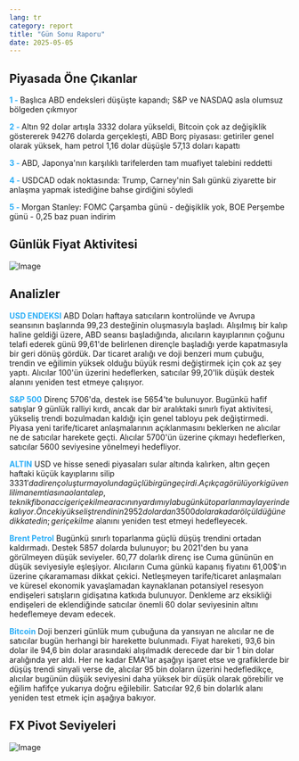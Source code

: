 ```yaml
---
lang: tr
category: report
title: "Gün Sonu Raporu"
date: 2025-05-05
---
```



<h2>Piyasada Öne Çıkanlar</h2>
<strong style="color: #2caef7;">1 - </strong> Başlıca ABD endeksleri düşüşte kapandı; S&P ve NASDAQ asla olumsuz bölgeden çıkmıyor

<strong style="color: #2caef7;">2 - </strong> Altın 92 dolar artışla 3332 dolara yükseldi, Bitcoin çok az değişiklik göstererek 94276 dolarda gerçekleşti, ABD Borç piyasası: getiriler genel olarak yüksek, ham petrol 1,16 dolar düşüşle 57,13 doları kapattı

<strong style="color: #2caef7;">3 - </strong> ABD, Japonya'nın karşılıklı tarifelerden tam muafiyet talebini reddetti

<strong style="color: #2caef7;">4 - </strong> USDCAD odak noktasında: Trump, Carney'nin Salı günkü ziyarette bir anlaşma yapmak istediğine bahse girdiğini söyledi

<strong style="color: #2caef7;">5 - </strong> Morgan Stanley: FOMC Çarşamba günü - değişiklik yok, BOE Perşembe günü - 0,25 baz puan indirim



<h2>Günlük Fiyat Aktivitesi</h2>
<img src="https://markleighedu.github.io/img/May-2025/05-May-2025/price.jpg" alt="Image"/>

<h2>Analizler</h2>
<strong style="color: #2caef7;">USD ENDEKSI</strong> ABD Doları haftaya satıcıların kontrolünde ve Avrupa seansının başlarında 99,23 desteğinin oluşmasıyla başladı. Alışılmış bir kalıp haline geldiği üzere, ABD seansı başladığında, alıcıların kayıplarının çoğunu telafi ederek günü 99,61'de belirlenen dirençle başladığı yerde kapatmasıyla bir geri dönüş gördük. Dar ticaret aralığı ve doji benzeri mum çubuğu, trendin ve eğilimin yüksek olduğu büyük resmi değiştirmek için çok az şey yaptı. Alıcılar 100'ün üzerini hedeflerken, satıcılar 99,20'lik düşük destek alanını yeniden test etmeye çalışıyor.

<strong style="color: #2caef7;">S&P 500</strong> Direnç 5706'da, destek ise 5654'te bulunuyor. Bugünkü hafif satışlar 9 günlük ralliyi kırdı, ancak dar bir aralıktaki sınırlı fiyat aktivitesi, yükseliş trendi bozulmadan kaldığı için genel tabloyu pek değiştirmedi. Piyasa yeni tarife/ticaret anlaşmalarının açıklanmasını beklerken ne alıcılar ne de satıcılar harekete geçti. Alıcılar 5700'ün üzerine çıkmayı hedeflerken, satıcılar 5600 seviyesine yönelmeyi hedefliyor.

<strong style="color: #2caef7;">ALTIN</strong> USD ve hisse senedi piyasaları sular altında kalırken, altın geçen haftaki küçük kayıplarını silip 3331$'da direnç oluşturma yolunda güçlü bir gün geçirdi. Açıkça görülüyor ki güvenli liman emtiasına olan talep, teknik fibonacci geri çekilme aracının yardımıyla bugünkü toparlanmayla yerinde kalıyor. Önceki yükseliş trendinin 2952 dolardan 3500 dolara kadar ölçüldüğüne dikkat edin; geri çekilme %50 seviyesinde (3226 dolar) tutuldu ve bu da alıcıların yükseliş eğilimini yeniden öne sürmeleri için bir zemin ve sıçrama tahtası sağladı. Alıcılar daha yükseği hedeflemeye devam ederken, satıcılar 3220$ alanını yeniden test etmeyi hedefleyecek. 

<strong style="color: #2caef7;">Brent Petrol</strong> Bugünkü sınırlı toparlanma güçlü düşüş trendini ortadan kaldırmadı. Destek 5857 dolarda bulunuyor; bu 2021'den bu yana görülmeyen düşük seviyeler. 60,77 dolarlık direnç ise Cuma gününün en düşük seviyesiyle eşleşiyor. Alıcıların Cuma günkü kapanış fiyatını 61,00$'ın üzerine çıkaramaması dikkat çekici. Netleşmeyen tarife/ticaret anlaşmaları ve küresel ekonomik yavaşlamadan kaynaklanan potansiyel resesyon endişeleri satışların gidişatına katkıda bulunuyor. Denkleme arz eksikliği endişeleri de eklendiğinde satıcılar önemli 60 dolar seviyesinin altını hedeflemeye devam edecek. 

<strong style="color: #2caef7;">Bitcoin</strong> Doji benzeri günlük mum çubuğuna da yansıyan ne alıcılar ne de satıcılar bugün herhangi bir harekette bulunmadı. Fiyat hareketi, 93,6 bin dolar ile 94,6 bin dolar arasındaki alışılmadık derecede dar bir 1 bin dolar aralığında yer aldı. Her ne kadar EMA'lar aşağıyı işaret etse ve grafiklerde bir düşüş trendi sinyali verse de, alıcılar 95 bin doların üzerini hedefledikçe, alıcılar bugünün düşük seviyesini daha yüksek bir düşük olarak görebilir ve eğilim hafifçe yukarıya doğru eğilebilir. Satıcılar 92,6 bin dolarlık alanı yeniden test etmek için aşağıya bakıyor.



<h2>FX Pivot Seviyeleri</h2>
<img src="https://markleighedu.github.io/img/May-2025/05-May-2025/pivot.jpg" alt="Image"/>